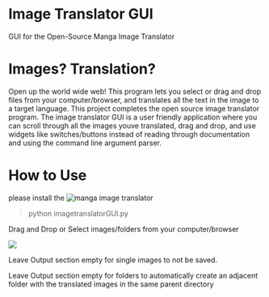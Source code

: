 # Image Translator GUI
 GUI for the Open-Source Manga Image Translator

# Images? Translation?
Open up the world wide web! This program lets you select or drag and drop files from your computer/browser, and translates all the text in the image to a target language. This project completes the open source image translator program. The image translator GUI is a user friendly application where you can scroll through all the images youve translated, drag and drop, and use widgets like switches/buttons instead of reading through documentation and using the command line argument parser.

# How to Use

 please install the ![manga image translator](https://github.com/zyddnys/manga-image-translator/tree/main)
 
> python imagetranslatorGUI.py

 Drag and Drop or Select images/folders from your computer/browser

 
 
 ![](https://github.com/LSA125/Image-Translator-GUI/blob/main/Demo/ImageTranslatorDemo.gif)

 Leave Output section empty for single images to not be saved.
 
 Leave Output section empty for folders to automatically create an adjacent folder with the translated images in the same parent directory
 
 
